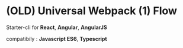 # (OLD) Universal Webpack (1) Flow

Starter-cli for **React**, **Angular**, **AngularJS**

compatibily : **Javascript ES6**, **Typescript**
